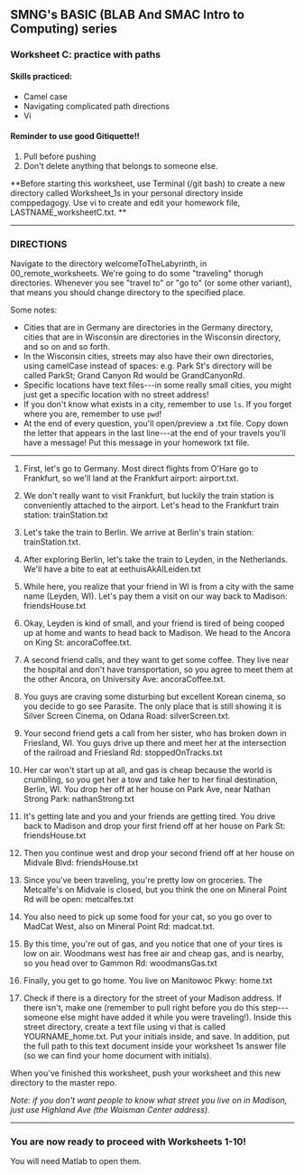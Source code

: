 ## SMNG's BASIC (BLAB And SMAC Intro to Computing) series
### Worksheet C: practice with paths
 
#### Skills practiced: 
* Camel case
* Navigating complicated path directions
* Vi

#### Reminder to use good Gitiquette!! 
1. Pull before pushing
2. Don't delete anything that belongs to someone else. 

**Before starting this worksheet, use Terminal (/git bash) to create a new directory called Worksheet_1s in your personal directory inside comppedagogy. Use vi to create and edit your homework file, LASTNAME_worksheetC.txt. **
 
-------------
### DIRECTIONS 
Navigate to the directory welcomeToTheLabyrinth, in 00_remote_worksheets. We're going to do some "traveling" thorugh directories. Whenever you see "travel to" or "go to" (or some other variant), that means you should change directory to the specified place. 

Some notes: 
* Cities that are in Germany are directories in the Germany directory, cities that are in Wisconsin are directories in the Wisconsin directory, and so on and so forth. 
* In the Wisconsin cities, streets may also have their own directories, using camelCase instead of spaces: e.g. Park St's directory will be called ParkSt; Grand Canyon Rd would be GrandCanyonRd. 
* Specific locations have text files---in some really small cities, you might just get a specific location with no street address! 
* If you don't know what exists in a city, remember to use `ls`. If you forget where you are, remember to use `pwd`! 
* At the end of every question, you'll open/preview a .txt file. Copy down the letter that appears in the last line---at the end of your travels you'll have a message! Put this message in your homework txt file. 
-------------

1. First, let's go to Germany. Most direct flights from O'Hare go to Frankfurt, so we'll land at the Frankfurt airport: airport.txt.  

2. We don't really want to visit Frankfurt, but luckily the train station is conveniently attached to the airport. Let's head to the Frankfurt train station: trainStation.txt

3. Let's take the train to Berlin. We arrive at Berlin's train station: trainStation.txt. 

4. After exploring Berlin, let's take the train to Leyden, in the Netherlands. We'll have a bite to eat at eethuisAkAlLeiden.txt

5. While here, you realize that your friend in WI is from a city with the same name (Leyden, WI). Let's pay them a visit on our way back to Madison: friendsHouse.txt

6. Okay, Leyden is kind of small, and your friend is tired of being cooped up at home and wants to head back to Madison. We head to the Ancora on King St: ancoraCoffee.txt. 

7. A second friend calls, and they want to get some coffee. They live near the hospital and don't have transportation, so you agree to meet them at the other Ancora, on University Ave: ancoraCoffee.txt. 

8. You guys are craving some disturbing but excellent Korean cinema, so you decide to go see Parasite. The only place that is still showing it is Silver Screen Cinema, on Odana Road: silverScreen.txt. 

9. Your second friend gets a call from her sister, who has broken down in Friesland, WI. You guys drive up there and meet her at the intersection of the railroad and Friesland Rd: stoppedOnTracks.txt

10. Her car won't start up at all, and gas is cheap because the world is crumbling, so you get her a tow and take her to her final destination, Berlin, WI. You drop her off at her house on Park Ave, near Nathan Strong Park: nathanStrong.txt

11. It's getting late and you and your friends are getting tired. You drive back to Madison and drop your first friend off at her house on Park St: friendsHouse.txt

12. Then you continue west and drop your second friend off at her house on Midvale Blvd: friendsHouse.txt

13. Since you've been traveling, you're pretty low on groceries. The Metcalfe's on Midvale is closed, but you think the one on Mineral Point Rd will be open: metcalfes.txt

14. You also need to pick up some food for your cat, so you go over to MadCat West, also on Mineral Point Rd: madcat.txt. 

15. By this time, you're out of gas, and you notice that one of your tires is low on air. Woodmans west has free air and cheap gas, and is nearby, so you head over to Gammon Rd: woodmansGas.txt

16. Finally, you get to go home. You live on Manitowoc Pkwy: home.txt

17. Check if there is a directory for the street of your Madison address. If there isn't, make one (remember to pull right before you do this step---someone else might have added it while you were traveling!). Inside this street directory, create a text file using vi that is called YOURNAME_home.txt. Put your initials inside, and save. In addition, put the full path to this text document inside your worksheet 1s answer file (so we can find your home document with initials). 

When you've finished this worksheet, push your worksheet and this new directory to the master repo. 

*Note: if you don't want people to know what street you live on in Madison, just use Highland Ave (the Waisman Center address).*

--------------
### You are now ready to proceed with Worksheets 1-10! 
You will need Matlab to open them. 
